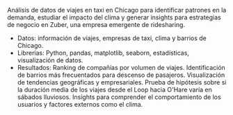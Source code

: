 Análisis de datos de viajes en taxi en Chicago para identificar patrones en la demanda, estudiar el impacto del clima y generar insights para estrategias de negocio en Zuber, una empresa emergente de ridesharing.

- Datos: información de viajes, empresas de taxi, clima y barrios de Chicago.
- Librerías: Python, pandas, matplotlib, seaborn, estadísticas, visualización de datos.
- Resultados:
        Ranking de compañías por volumen de viajes.
        Identificación de barrios más frecuentados para descenso de pasajeros.
        Visualización de tendencias geográficas y empresariales.
        Prueba de hipótesis sobre si la duración media de los viajes desde el Loop hacia O'Hare varía en sábados lluviosos.
        Insights para comprender el comportamiento de los usuarios y factores externos como el clima. 
